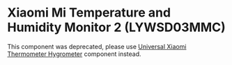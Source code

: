 # Xiaomi Mi Temperature and Humidity Monitor 2 (LYWSD03MMC)

This component was deprecated, please use [Universal Xiaomi Thermometer Hygrometer](../miot_th/) component instead.
